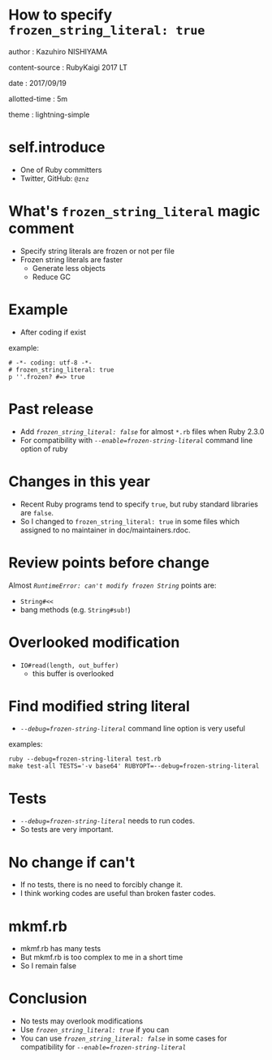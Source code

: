 # How to specify `frozen_string_literal: true`

author
:   Kazuhiro NISHIYAMA

content-source
:    RubyKaigi 2017 LT

date
:   2017/09/19

allotted-time
:   5m

theme
:   lightning-simple

# self.introduce

- One of Ruby committers
- Twitter, GitHub: `@znz`

# What's `frozen_string_literal` magic comment

- Specify string literals are frozen or not per file
- Frozen string literals are faster
  - Generate less objects
  - Reduce GC

# Example

- After coding if exist

example:

    # -*- coding: utf-8 -*-
    # frozen_string_literal: true
    p ''.frozen? #=> true

# Past release

- Add *`frozen_string_literal: false`* for almost `*.rb` files when Ruby 2.3.0
- For compatibility with *`--enable=frozen-string-literal`* command line option of ruby

# Changes in this year

- Recent Ruby programs tend to specify `true`, but ruby standard libraries are `false`.
- So I changed to `frozen_string_literal: true` in some files which assigned to no maintainer in doc/maintainers.rdoc.

# Review points before change

Almost *`RuntimeError: can't modify frozen String`* points are:

- `String#<<`
- bang methods (e.g. `String#sub!`)

# Overlooked modification

- `IO#read(length, out_buffer)`
  - this buffer is overlooked

# Find modified string literal

- *`--debug=frozen-string-literal`* command line option is very useful

examples:

    ruby --debug=frozen-string-literal test.rb
    make test-all TESTS='-v base64' RUBYOPT=--debug=frozen-string-literal

# Tests

- *`--debug=frozen-string-literal`* needs to run codes.
- So tests are very important.

# No change if can't

- If no tests, there is no need to forcibly change it.
- I think working codes are useful than broken faster codes.

# mkmf.rb

- mkmf.rb has many tests
- But mkmf.rb is too complex to me in a short time
- So I remain false

# Conclusion

- No tests may overlook modifications
- Use *`frozen_string_literal: true`* if you can
- You can use *`frozen_string_literal: false`* in some cases for compatibility for *`--enable=frozen-string-literal`*
